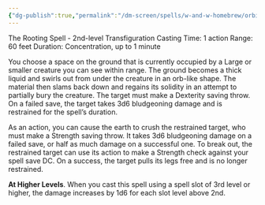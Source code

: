 ```yaml
---
{"dg-publish":true,"permalink":"/dm-screen/spells/w-and-w-homebrew/orbis/"}
---
```


The Rooting Spell - 2nd-level Transfiguration 
Casting Time: 1 action 
Range: 60 feet 
Duration: Concentration, up to 1 minute 

You choose a space on the ground that is currently occupied by a Large or smaller creature you can see within range. The ground becomes a thick liquid and swirls out from under the creature in an orb-like shape. The material then slams back down and regains its solidity in an attempt to partially bury the creature. The target must make a Dexterity saving throw. On a failed save, the target takes 3d6 bludgeoning damage and is restrained for the spell’s duration.

As an action, you can cause the earth to crush the restrained target, who must make a Strength saving throw. It takes 3d6 bludgeoning damage on a failed save, or half as much damage on a successful one. To break out, the restrained target can use its action to make a Strength check against your spell save DC. On a success, the target pulls its legs free and is no longer restrained. 

**At Higher Levels**. When you cast this spell using a spell slot of 3rd level or higher, the damage increases by 1d6 for each slot level above 2nd.